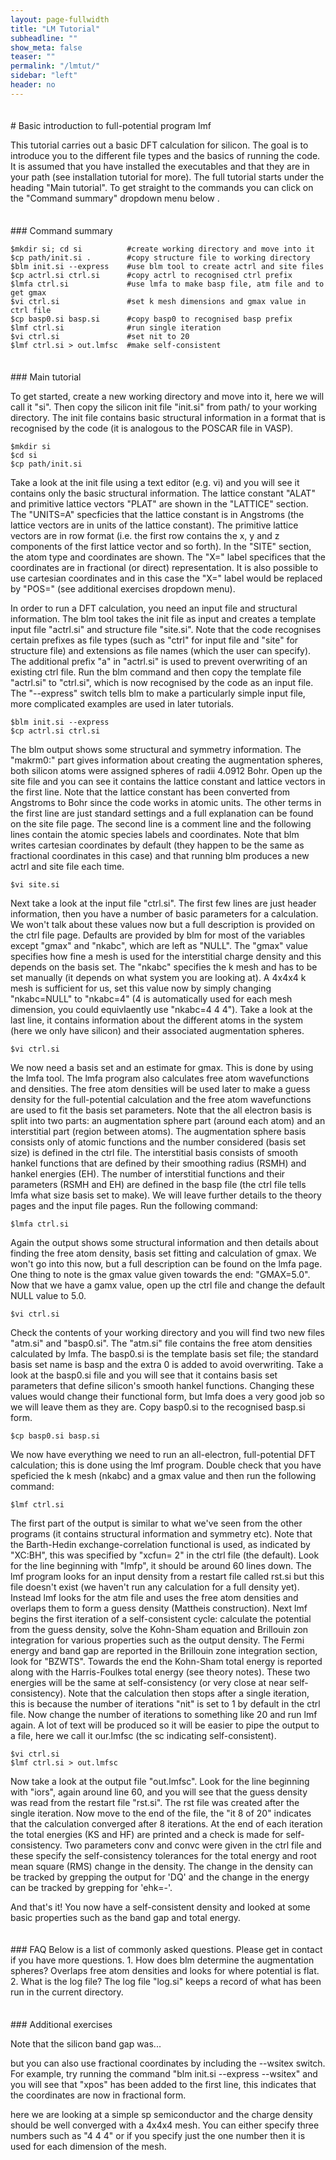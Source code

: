 ```yaml
---
layout: page-fullwidth
title: "LM Tutorial"
subheadline: ""
show_meta: false
teaser: ""
permalink: "/lmtut/"
sidebar: "left"
header: no
---
```

<hr style="height:5pt; visibility:hidden;" />
# Basic introduction to full-potential program lmf 

This tutorial carries out a basic DFT calculation for silicon. The goal is to introduce you to the different file types and the basics of running the code. It is assumed that you have installed the executables and that they are in your path (see installation tutorial for more). The full tutorial starts under the heading "Main tutorial". To get straight to the commands you can click on the "Command summary" dropdown menu below .

<hr style="height:5pt; visibility:hidden;" />
### Command summary     

    $mkdir si; cd si          #create working directory and move into it       
    $cp path/init.si .        #copy structure file to working directory
    $blm init.si --express    #use blm tool to create actrl and site files
    $cp actrl.si ctrl.si      #copy actrl to recognised ctrl prefix
    $lmfa ctrl.si             #use lmfa to make basp file, atm file and to get gmax
    $vi ctrl.si               #set k mesh dimensions and gmax value in ctrl file
    $cp basp0.si basp.si      #copy basp0 to recognised basp prefix
    $lmf ctrl.si              #run single iteration
    $vi ctrl.si               #set nit to 20
    $lmf ctrl.si > out.lmfsc  #make self-consistent

<hr style="height:5pt; visibility:hidden;" />
### Main tutorial

To get started, create a new working directory and move into it, here we will call it "si". Then copy the silicon init file "init.si" from path/ to your working directory. The init file contains basic structural information in a format that is recognised by the code (it is analogous to the POSCAR file in VASP). 

    $mkdir si 
    $cd si
    $cp path/init.si 

Take a look at the init file using a text editor (e.g. vi) and you will see it contains only the basic structural information. The lattice constant "ALAT" and primitive lattice vectors "PLAT" are shown in the "LATTICE" section. The "UNITS=A" specficies that the lattice constant is in Angstroms (the lattice vectors are in units of the lattice constant). The primitive lattice vectors are in row format (i.e. the first row contains the x, y and z components of the first lattice vector and so forth). In the "SITE" section, the atom type and coordinates are shown. The "X=" label specifices that the coordinates are in fractional (or direct) representation. It is also possible to use cartesian coordinates and in this case the "X=" label would be replaced by "POS=" (see additional exercises dropdown menu).

In order to run a DFT calculation, you need an input file and structural information. The blm tool takes the init file as input and creates a template input file "actrl.si" and structure file "site.si". Note that the code recognises certain prefixes as file types (such as "ctrl" for input file and "site" for structure file) and extensions as file names (which the user can specify). The additional prefix "a" in "actrl.si" is used to prevent overwriting of an existing ctrl file. Run the blm command and then copy the template file "actrl.si" to "ctrl.si", which is now recognised by the code as an input file. The "--express" switch tells blm to make a particularly simple input file, more complicated examples are used in later tutorials.

    $blm init.si --express
    $cp actrl.si ctrl.si
    
The blm output shows some structural and symmetry information. The "makrm0:" part gives information about creating the augmentation spheres, both silicon atoms were assigned spheres of radii 4.0912 Bohr. Open up the site file and you can see it contains the lattice constant and lattice vectors in the first line. Note that the lattice constant has been converted from Angstroms to Bohr since the code works in atomic units. The other terms in the first line are just standard settings and a full explanation can be found on the site file page. The second line is a comment line and the following lines contain the atomic species labels and coordinates. Note that blm writes cartesian coordinates by default (they happen to be the same as fractional coordinates in this case) and that running blm produces a new actrl and site file each time. 

    $vi site.si

Next take a look at the input file "ctrl.si". The first few lines are just header information, then you have a number of basic parameters for a calculation. We won't talk about these values now but a full description is provided on the ctrl file page. Defaults are provided by blm for most of the variables except "gmax" and "nkabc", which are left as "NULL". The "gmax" value specifies how fine a mesh is used for the interstitial charge density and this depends on the basis set. The "nkabc" specifies the k mesh and has to be set manually (it depends on what system you are looking at). A 4x4x4 k mesh is sufficient for us, set this value now by simply changing "nkabc=NULL" to "nkabc=4" (4 is automatically used for each mesh dimension, you could equivlaently use "nkabc=4 4 4").  Take a look at the last line, it contains information about the different atoms in the system (here we only have silicon) and their associated augmentation spheres.

    $vi ctrl.si

We now need a basis set and an estimate for gmax. This is done by using the lmfa tool. The lmfa program also calculates free atom wavefunctions and densities. The free atom densities will be used later to make a guess density for the full-potential calculation and the free atom wavefunctions are used to fit the basis set parameters. Note that the all electron basis is split into two parts: an augmentation sphere part (around each atom) and an interstitial part (region between atoms). The augmentation sphere basis consists only of atomic functions and the number considered (basis set size) is defined in the ctrl file. The interstitial basis consists of smooth hankel functions that are defined by their smoothing radius (RSMH) and hankel energies (EH). The number of interstitial functions and their parameters (RSMH and EH) are defined in the basp file (the ctrl file tells lmfa what size basis set to make).  We will leave further details to the theory pages and the input file pages. Run the following command: 

    $lmfa ctrl.si
    
Again the output shows some structural information and then details about finding the free atom density, basis set fitting and calculation of gmax. We won't go into this now, but a full description can be found on the lmfa page. One thing to note is the gmax value given towards the end: "GMAX=5.0". Now that we have a gamx value, open up the ctrl file and change the default NULL value to 5.0.

    $vi ctrl.si

Check the contents of your working directory and you will find two new files "atm.si" and "basp0.si". The "atm.si" file contains the free atom densities calculated by lmfa. The basp0.si is the template basis set file; the standard basis set name is basp and the extra 0 is added to avoid overwriting. Take a look at the basp0.si file and you will see that it contains basis set parameters that define silicon's smooth hankel functions. Changing these values would change their functional form, but lmfa does a very good job so we will leave them as they are. Copy basp0.si to the recognised basp.si form.

    $cp basp0.si basp.si
    
We now have everything we need to run an all-electron, full-potential DFT calculation; this is done using the lmf program. Double check that you have speficied the k mesh (nkabc) and a gmax value and then run the following command:

    $lmf ctrl.si

The first part of the output is similar to what we've seen from the other programs (it contains structural information and symmetry etc). Note that the Barth-Hedin exchange-correlation functional is used, as indicated by "XC:BH", this was specified by "xcfun=  2" in the ctrl file (the default). Look for the line beginning with "lmfp", it should be around 60 lines down. The lmf program looks for an input density from a restart file called rst.si but this file doesn't exist (we haven't run any calculation for a full density yet). Instead lmf looks for the atm file and uses the free atom densities and overlaps them to form a guess density (Mattheis construction). Next lmf begins the first iteration of a self-consistent cycle: calculate the potential from the guess density, solve the Kohn-Sham equation and Brillouin zon integration for various properties such as the output density. The Fermi energy and band gap are reported in the Brillouin zone integration section, look for "BZWTS". Towards the end the Kohn-Sham total energy is reported along with the Harris-Foulkes total energy (see theory notes). These two energies will be the same at self-consistency (or very close at near self-consistency). Note that the calculation then stops after a single iteration, this is because the number of iterations "nit" is set to 1 by default in the ctrl file. Now change the number of iterations to something like 20 and run lmf again. A lot of text will be produced so it will be easier to pipe the output to a file, here we call it our.lmfsc (the sc indicating self-consistent).


    $vi ctrl.si
    $lmf ctrl.si > out.lmfsc
    
Now take a look at the output file "out.lmfsc". Look for the line beginning with "iors", again around line 60, and you will see that the guess density was read from the restart file "rst.si". The rst file was created after the single iteration. Now move to the end of the file, the "it 8 of 20" indicates that the calculation converged after 8 iterations. At the end of each iteration the total energies (KS and HF) are printed and a check is made for self-consistency. Two parameters conv and convc were given in the ctrl file and these specify the self-consistency tolerances for the total energy and root mean square (RMS) change in the density. The change in the density can be tracked by grepping the output for 'DQ' and the change in the energy can be tracked by grepping for 'ehk=-'.

And that's it! You now have a self-consistent density and looked at some basic properties such as the band gap and total energy.  

<hr style="height:5pt; visibility:hidden;" />
### FAQ 
Below is a list of commonly asked questions. Please get in contact if you have more questions.
1. How does blm determine the augmentation spheres?
Overlaps free atom densities and looks for where potential is flat. 
2. What is the log file? 
The log file "log.si" keeps a record of what has been run in the current directory.

<hr style="height:5pt; visibility:hidden;" />
### Additional exercises

Note that the silicon band gap was...

but you can also use fractional coordinates by including the --wsitex switch. For example, try running the command "blm init.si --express --wsitex" and you will see that "xpos" has been added to the first line, this indicates that the coordinates are now in fractional form. 

here we are looking at a simple sp semiconductor and the charge density should be well converged with a 4x4x4 mesh. You can either specify three numbers such as "4 4 4" or if you specify just the one number then it is used for each dimension of the mesh. 

